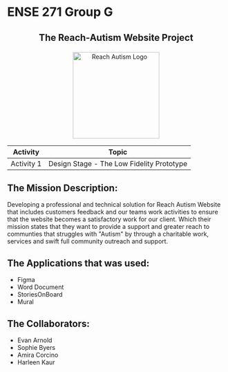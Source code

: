 # ENSE 271 Group G

## <p align="center"> The Reach-Autism Website Project </p> 
<p align="center"> <img src="https://i.postimg.cc/kgkpjDh2/Reach-autism-modified.png" alt="Reach Autism Logo" width="200" />


<div align="center">
  
  | Activity | Topic |
  |-----|----------------------------------|
  | Activity 1 | Design Stage - The Low Fidelity Prototype |
  

</div>

## The Mission Description:
Developing a professional and technical solution for Reach Autism Website that includes customers feedback and our teams work activities to ensure that the website becomes a satisfactory work for our client. Which their mission states that they want to provide a support and greater reach to communties that struggles with "Autism" by through a charitable work, services and swift full community outreach and support.

## The Applications that was used:
* Figma
* Word Document
* StoriesOnBoard
* Mural


## The Collaborators: 
* Evan Arnold
* Sophie Byers
* Amira Corcino
* Harleen Kaur
